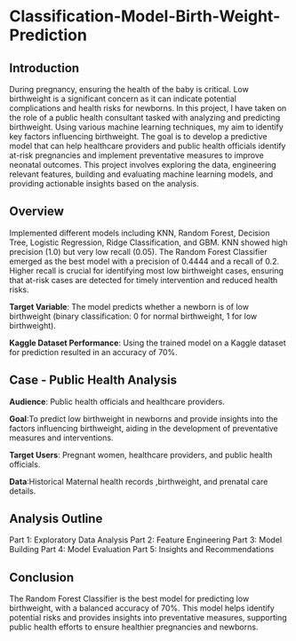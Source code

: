 # Classification-Model-Birth-Weight-Prediction

## Introduction
During pregnancy, ensuring the health of the baby is critical. Low birthweight is a significant concern as it can indicate potential complications and health risks for newborns. In this project, I have taken on the role of a public health consultant tasked with analyzing and predicting birthweight. Using various machine learning techniques, my aim to identify key factors influencing birthweight. The goal is to develop a predictive model that can help healthcare providers and public health officials identify at-risk pregnancies and implement preventative measures to improve neonatal outcomes. This project involves exploring the data, engineering relevant features, building and evaluating machine learning models, and providing actionable insights based on the analysis.

## Overview
Implemented different models including KNN, Random Forest, Decision Tree, Logistic Regression, Ridge Classification, and GBM. KNN showed high precision (1.0) but very low recall (0.05). The Random Forest Classifier emerged as the best model with a precision of 0.4444 and a recall of 0.2. Higher recall is crucial for identifying most low birthweight cases, ensuring that at-risk cases are detected for timely intervention and reduced health risks.

**Target Variable**: The model predicts whether a newborn is of low birthweight (binary classification: 0 for normal birthweight, 1 for low birthweight).

**Kaggle Dataset Performance**: Using the trained model on a Kaggle dataset for prediction resulted in an accuracy of 70%.

## Case - Public Health Analysis

**Audience**: Public health officials and healthcare providers.

**Goal**:To predict low birthweight in newborns and provide insights into the factors influencing birthweight, aiding in the development of preventative measures and interventions.

**Target Users**: Pregnant women, healthcare providers, and public health officials.

**Data**:Historical Maternal health records ,birthweight, and prenatal care details.

## Analysis Outline
Part 1: Exploratory Data Analysis
Part 2: Feature Engineering
Part 3: Model Building
Part 4: Model Evaluation
Part 5: Insights and Recommendations

## Conclusion
The Random Forest Classifier is the best model for predicting low birthweight, with a balanced accuracy of 70%. This model helps identify potential risks and provides insights into preventative measures, supporting public health efforts to ensure healthier pregnancies and newborns.
